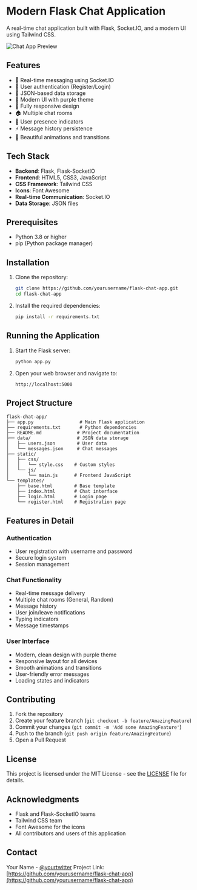 # Modern Flask Chat Application

A real-time chat application built with Flask, Socket.IO, and a modern UI using Tailwind CSS.

![Chat App Preview](https://i.imgur.com/your-image-here.png)

## Features

- 🚀 Real-time messaging using Socket.IO
- 🔐 User authentication (Register/Login)
- 💾 JSON-based data storage
- 🎨 Modern UI with purple theme
- 📱 Fully responsive design
- 🏠 Multiple chat rooms
- 👤 User presence indicators
- ⚡ Message history persistence
- 🌈 Beautiful animations and transitions

## Tech Stack

- **Backend**: Flask, Flask-SocketIO
- **Frontend**: HTML5, CSS3, JavaScript
- **CSS Framework**: Tailwind CSS
- **Icons**: Font Awesome
- **Real-time Communication**: Socket.IO
- **Data Storage**: JSON files

## Prerequisites

- Python 3.8 or higher
- pip (Python package manager)

## Installation

1. Clone the repository:
   ```bash
   git clone https://github.com/yourusername/flask-chat-app.git
   cd flask-chat-app
   ```

2. Install the required dependencies:
   ```bash
   pip install -r requirements.txt
   ```

## Running the Application

1. Start the Flask server:
   ```bash
   python app.py
   ```

2. Open your web browser and navigate to:
   ```
   http://localhost:5000
   ```

## Project Structure

```
flask-chat-app/
├── app.py                 # Main Flask application
├── requirements.txt       # Python dependencies
├── README.md             # Project documentation
├── data/                 # JSON data storage
│   ├── users.json        # User data
│   └── messages.json     # Chat messages
├── static/
│   ├── css/
│   │   └── style.css    # Custom styles
│   └── js/
│       └── main.js      # Frontend JavaScript
└── templates/
    ├── base.html        # Base template
    ├── index.html       # Chat interface
    ├── login.html       # Login page
    └── register.html    # Registration page
```

## Features in Detail

### Authentication
- User registration with username and password
- Secure login system
- Session management

### Chat Functionality
- Real-time message delivery
- Multiple chat rooms (General, Random)
- Message history
- User join/leave notifications
- Typing indicators
- Message timestamps

### User Interface
- Modern, clean design with purple theme
- Responsive layout for all devices
- Smooth animations and transitions
- User-friendly error messages
- Loading states and indicators

## Contributing

1. Fork the repository
2. Create your feature branch (`git checkout -b feature/AmazingFeature`)
3. Commit your changes (`git commit -m 'Add some AmazingFeature'`)
4. Push to the branch (`git push origin feature/AmazingFeature`)
5. Open a Pull Request

## License

This project is licensed under the MIT License - see the [LICENSE](LICENSE) file for details.

## Acknowledgments

- Flask and Flask-SocketIO teams
- Tailwind CSS team
- Font Awesome for the icons
- All contributors and users of this application

## Contact

Your Name - [@yourtwitter](https://twitter.com/yourtwitter)
Project Link: [https://github.com/yourusername/flask-chat-app](https://github.com/yourusername/flask-chat-app)
